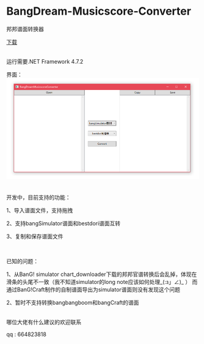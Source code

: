 # BangDream-Musicscore-Converter
邦邦谱面转换器

[下载](https://github.com/xyh20180101/BangDream-Musicscore-Converter/releases)
<br/>
<br/>

运行需要.NET Framework 4.7.2  

界面：
![image](https://raw.githubusercontent.com/xyh20180101/BangDream-Musicscore-Converter/master/README_img/img1.png)
<br/>
<br/>
<br/>
开发中，目前支持的功能：

1、导入谱面文件，支持拖拽

2、支持bangSimulator谱面和bestdori谱面互转

3、复制和保存谱面文件

<br/>

已知的问题：

1、从BanG! simulator chart_downloader下载的邦邦官谱转换后会乱掉，体现在滑条的头尾不一致（我不知道simulator的long note应该如何处理_(:з」∠)_ ）
 而通过BanG!Craft制作的自制谱面导出为simulator谱面则没有发现这个问题

2、暂时不支持转换bangbangboom和bangCraft的谱面
<br/>
<br/>


哪位大佬有什么建议的欢迎联系

qq : 664823818
